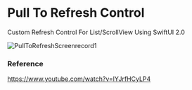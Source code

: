 # Pull To Refresh Control

Custom Refresh Control For List/ScrollView Using SwiftUI 2.0

![PullToRefreshScreenrecord1](https://user-images.githubusercontent.com/3436468/105173978-c8dd5780-5b5c-11eb-826c-6eadb74ef5fc.gif)

### Reference

https://www.youtube.com/watch?v=lYJrfHCyLP4

